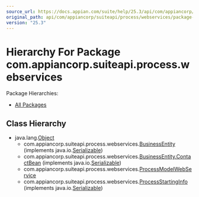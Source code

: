 ```yaml
---
source_url: https://docs.appian.com/suite/help/25.3/api/com/appiancorp/suiteapi/process/webservices/package-tree.html
original_path: api/com/appiancorp/suiteapi/process/webservices/package-tree.html
version: "25.3"
---
```


# Hierarchy For Package com.appiancorp.suiteapi.process.webservices

Package Hierarchies:

-   [All Packages](../../../../../overview-tree.html)

## Class Hierarchy

-   java.lang.[Object](https://docs.oracle.com/en/java/javase/17/docs/api/java.base/java/lang/Object.html "class or interface in java.lang")
    -   com.appiancorp.suiteapi.process.webservices.[BusinessEntity](BusinessEntity.html "class in com.appiancorp.suiteapi.process.webservices") (implements java.io.[Serializable](https://docs.oracle.com/en/java/javase/17/docs/api/java.base/java/io/Serializable.html "class or interface in java.io"))
    -   com.appiancorp.suiteapi.process.webservices.[BusinessEntity.ContactBean](BusinessEntity.ContactBean.html "class in com.appiancorp.suiteapi.process.webservices") (implements java.io.[Serializable](https://docs.oracle.com/en/java/javase/17/docs/api/java.base/java/io/Serializable.html "class or interface in java.io"))
    -   com.appiancorp.suiteapi.process.webservices.[ProcessModelWebService](ProcessModelWebService.html "class in com.appiancorp.suiteapi.process.webservices")
    -   com.appiancorp.suiteapi.process.webservices.[ProcessStartingInfo](ProcessStartingInfo.html "class in com.appiancorp.suiteapi.process.webservices") (implements java.io.[Serializable](https://docs.oracle.com/en/java/javase/17/docs/api/java.base/java/io/Serializable.html "class or interface in java.io"))
